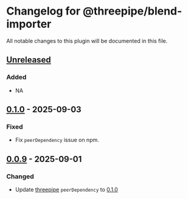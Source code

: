 # Changelog for @threepipe/blend-importer

All notable changes to this plugin will be documented in this file.

[//]: # (The format is based on [Keep a Changelog]&#40;https://keepachangelog.com/en/1.1.0/&#41;, and this project adheres to [Semantic Versioning]&#40;https://semver.org/spec/v2.0.0.html&#41;.)

## [Unreleased]

### Added

- NA

## [0.1.0] - 2025-09-03

### Fixed

- Fix `peerDependency` issue on npm.

## [0.0.9] - 2025-09-01

### Changed

- Update [threepipe](https://threepipe.org/) `peerDependency` to [0.1.0](https://github.com/repalash/threepipe/releases/tag/v0.1.0)

[unreleased]: https://github.com/repalash/threepipe/tree/dev/plugins/blend-importer
[0.1.0]: https://github.com/repalash/threepipe/releases/tag/@threepipe/plugin-blend-importer-v0.1.0
[0.0.9]: https://github.com/repalash/threepipe/releases/tag/@threepipe/plugin-blend-importer-v0.0.9

